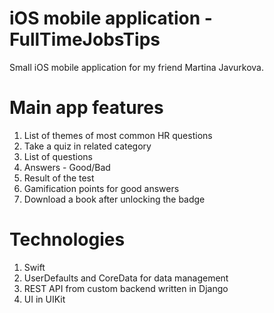 # iOS mobile application - FullTimeJobsTips

Small iOS mobile application for my friend Martina Javurkova.

# Main app features

1. List of themes of most common HR questions
2. Take a quiz in related category
3. List of questions
4. Answers - Good/Bad
5. Result of the test
6. Gamification points for good answers
7. Download a book after unlocking the badge

# Technologies

1. Swift
2. UserDefaults and CoreData for data management
3. REST API from custom backend written in Django
4. UI in UIKit
